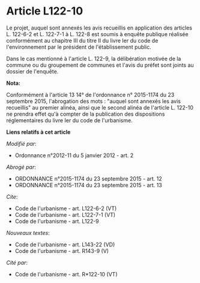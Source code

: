 # Article L122-10

Le projet, auquel sont annexés les avis recueillis en application des articles L. 122-6-2 et L. 122-7-1 à L. 122-8 est soumis
à enquête publique réalisée conformément au chapitre III du titre II du livre Ier du code de l'environnement par le président
de l'établissement public. 

Dans le cas mentionné à l'article L. 122-9, la délibération motivée de la commune ou du groupement de communes et l'avis du
préfet sont joints au dossier de l'enquête.

**Nota:**

Conformément à l'article 13 14° de l'ordonnance n° 2015-1174 du 23 septembre 2015, l'abrogation des mots : "auquel sont
annexés les avis recueillis" au premier alinéa, ainsi que le second alinéa de l'article L. 122-10 ne prendra effet qu'à
compter de la publication des dispositions réglementaires du livre Ier du code de l'urbanisme.

**Liens relatifs à cet article**

_Modifié par_:

  - Ordonnance n°2012-11 du 5 janvier 2012 - art. 2

_Abrogé par_:

  - ORDONNANCE n°2015-1174 du 23 septembre 2015 - art. 12
  - ORDONNANCE n°2015-1174 du 23 septembre 2015 - art. 13

_Cite_:

  - Code de l'urbanisme - art. L122-6-2 (VT)
  - Code de l'urbanisme - art. L122-7-1 (VT)
  - Code de l'urbanisme - art. L122-9

_Nouveaux textes_:

  - Code de l'urbanisme - art. L143-22 (VD)
  - Code de l'urbanisme - art. R143-9 (V)

_Cité par_:

  - Code de l'urbanisme - art. R*122-10 (VT)
